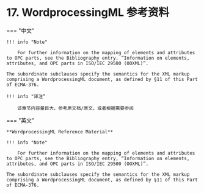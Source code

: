 # 17. WordprocessingML 参考资料

=== "中文"

    !!! info "Note"
    
        For further information on the mapping of elements and attributes to OPC parts, see the Bibliography entry, “Information on elements, attributes, and OPC parts in ISO/IEC 29500 (OOXML)”.
    
    The subordinate subclauses specify the semantics for the XML markup comprising a WordprocessingML document, as defined by §11 of this Part of ECMA-376.

    !!! info "译注“

        该章节内容量巨大，参考原文档/原文，或者根据需要参阅

=== "英文"

    **WordprocessingML Reference Material**

    !!! info "Note"
    
        For further information on the mapping of elements and attributes to OPC parts, see the Bibliography entry, “Information on elements, attributes, and OPC parts in ISO/IEC 29500 (OOXML)”.
    
    The subordinate subclauses specify the semantics for the XML markup comprising a WordprocessingML document, as defined by §11 of this Part of ECMA-376.
